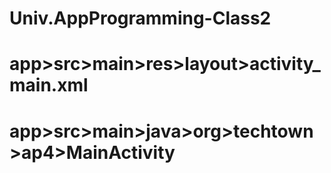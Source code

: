 # Univ.AppProgramming-Class2
# app>src>main>res>layout>activity_main.xml
# app>src>main>java>org>techtown>ap4>MainActivity
